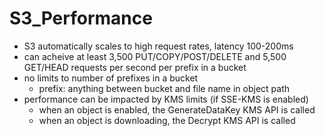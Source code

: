 # S3_Performance

 - S3 automatically scales to high request rates, latency 100-200ms
 - can acheive at least 3,500 PUT/COPY/POST/DELETE and 5,500 GET/HEAD requests per second per prefix in a bucket
 - no limits to number of prefixes in a bucket 
    - prefix: anything between bucket and file name in object path
 - performance can be impacted by KMS limits (if SSE-KMS is enabled)
    - when an object is enabled, the GenerateDataKey KMS API is called
    - when an object is downloading, the Decrypt KMS API is called